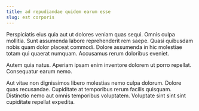 ```yaml
---
title: ad repudiandae quidem earum esse
slug: est corporis
---
```


Perspiciatis eius quia aut ut dolores veniam quas sequi. Omnis culpa mollitia. Sunt assumenda labore reprehenderit rem saepe. Quasi quibusdam nobis quam dolor placeat commodi. Dolore assumenda in hic molestiae totam qui quaerat numquam. Accusamus rerum doloribus eveniet.

Autem quia natus. Aperiam ipsam enim inventore dolorem ut porro repellat. Consequatur earum nemo.

Aut vitae non dignissimos libero molestias nemo culpa dolorum. Dolore quas recusandae. Cupiditate at temporibus rerum facilis quisquam. Distinctio nemo aut omnis temporibus voluptatem. Voluptate sint sint sint cupiditate repellat expedita.

